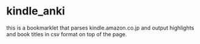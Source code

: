 kindle_anki
===========

this is a bookmarklet that parses kindle.amazon.co.jp and output highlights and book titles in csv format on top of the page.
